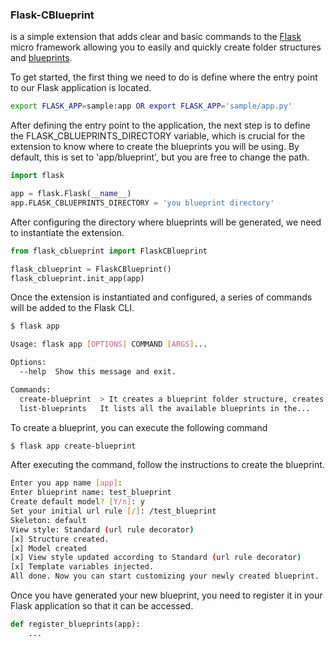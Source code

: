 ### Flask-CBlueprint

is a simple extension that adds clear and basic commands to the [Flask](https://flask.palletsprojects.com/en/2.2.x/) micro framework  allowing you to easily and quickly create folder structures and [blueprints](https://flask.palletsprojects.com/en/2.2.x/api/?highlight=blueprint#flask.Blueprint).

To get started, the first thing we need to do is define where the entry point to our Flask application is located.

```bash
export FLASK_APP=sample:app OR export FLASK_APP='sample/app.py'
```
After defining the entry point to the application, the next step is to define the FLASK_CBLUEPRINTS_DIRECTORY variable, which is crucial for the extension to know where to create the blueprints you will be using. By default, this is set to 'app/blueprint', but you are free to change the path.

```python
import flask

app = flask.Flask(__name__)
app.FLASK_CBLUEPRINTS_DIRECTORY = 'you blueprint directory' 
```

After configuring the directory where blueprints will be generated, we need to instantiate the extension.

```python
from flask_cblueprint import FlaskCBlueprint

flask_cblueprint = FlaskCBlueprint()
flask_cblueprint.init_app(app)
```

Once the extension is instantiated and configured, a series of commands will be added to the Flask CLI.

```bash
$ flask app
```
```bash
Usage: flask app [OPTIONS] COMMAND [ARGS]...

Options:
  --help  Show this message and exit.

Commands:
  create-blueprint  > It creates a blueprint folder structure, creates a...
  list-blueprints   It lists all the available blueprints in the...

```

To create a blueprint, you can execute the following command
```bash 
$ flask app create-blueprint
```

After executing the command, follow the instructions to create the blueprint.

```bash
Enter you app name [app]: 
Enter blueprint name: test_blueprint
Create default model? [Y/n]: y
Set your initial url rule [/]: /test_blueprint
Skeleton: default
View style: Standard (url rule decorator)
[x] Structure created.
[x] Model created
[x] View style updated according to Standard (url rule decorator)
[x] Template variables injected.
All done. Now you can start customizing your newly created blueprint.
```

Once you have generated your new blueprint, you need to register it in your Flask application so that it can be accessed.

```python
def register_blueprints(app):
    ...
```